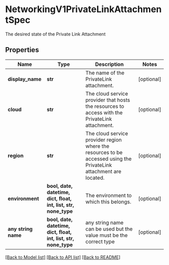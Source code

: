 # NetworkingV1PrivateLinkAttachmentSpec

The desired state of the Private Link Attachment

## Properties
Name | Type | Description | Notes
------------ | ------------- | ------------- | -------------
**display_name** | **str** | The name of the PrivateLink attachment. | [optional] 
**cloud** | **str** | The cloud service provider that hosts the resources to access with the PrivateLink attachment.  | [optional] 
**region** | **str** | The cloud service provider region where the resources to be accessed using the PrivateLink attachment are located.  | [optional] 
**environment** | **bool, date, datetime, dict, float, int, list, str, none_type** | The environment to which this belongs. | [optional] 
**any string name** | **bool, date, datetime, dict, float, int, list, str, none_type** | any string name can be used but the value must be the correct type | [optional]

[[Back to Model list]](../README.md#documentation-for-models) [[Back to API list]](../README.md#documentation-for-api-endpoints) [[Back to README]](../README.md)



